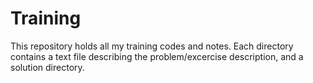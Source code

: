 # Training
This repository holds all my training codes and notes.
Each directory contains a text file describing the problem/excercise description, and a solution directory.
